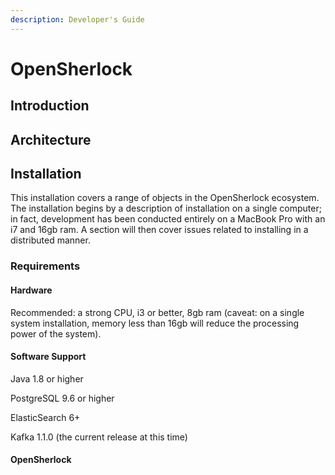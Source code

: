```yaml
---
description: Developer's Guide
---
```


# OpenSherlock

## Introduction

## Architecture

## Installation

This installation covers a range of objects in the OpenSherlock ecosystem. The installation begins by a description of installation on a single computer; in fact, development has been conducted entirely on a MacBook Pro with an i7 and 16gb ram. A section will then cover issues related to installing in a distributed manner.

### Requirements

#### Hardware

Recommended: a strong CPU, i3 or better, 8gb ram \(caveat: on a single system installation, memory less than 16gb will reduce the processing power of the system\).

#### Software Support

Java 1.8 or higher

PostgreSQL 9.6 or higher

ElasticSearch 6+

Kafka 1.1.0 \(the current release at this time\)

#### OpenSherlock









